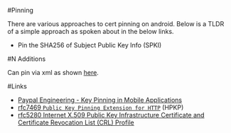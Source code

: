 #Pinning

There are various approaches to cert pinning on android. Below is a TLDR of a simple approach as spoken about in the below links.

-  Pin the SHA256 of Subject Public Key Info (SPKI)

#N Additions

Can pin via xml as shown [here](http://developer.android.com/preview/features/security-config.html#CertificatePinning).

#Links

- [Paypal Engineering - Key Pinning in Mobile Applications](https://www.paypal-engineering.com/2015/10/14/key-pinning-in-mobile-applications/)
- [rfc7469 `Public Key Pinning Extension for HTTP`](https://tools.ietf.org/html/rfc7469) (HPKP)
- [rfc5280 Internet X.509 Public Key Infrastructure Certificate and Certificate Revocation List (CRL) Profile](https://tools.ietf.org/html/rfc5280)
